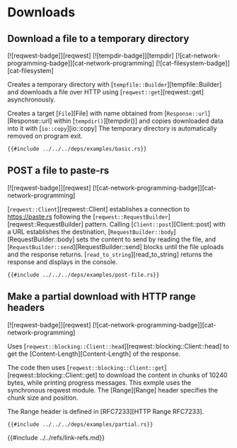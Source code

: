 # Downloads

## Download a file to a temporary directory

[![reqwest-badge]][reqwest] [![tempdir-badge]][tempdir] [![cat-network-programming-badge]][cat-network-programming] [![cat-filesystem-badge]][cat-filesystem]

Creates a temporary directory with [`tempfile::Builder`][tempfile::Builder] and downloads
a file over HTTP using [`reqwest::get`][reqwest::get] asynchronously.

Creates a target [`File`][File] with name obtained from [`Response::url`][Response::url] within
[`tempdir()`][tempdir()] and copies downloaded data into it with [`io::copy`][io::copy]
The temporary directory is automatically removed on program exit.

```rust,editable,no_run
{{#include ../../../deps/examples/basic.rs}}
```

## POST a file to paste-rs

[![reqwest-badge]][reqwest] [![cat-network-programming-badge]][cat-network-programming]

[`reqwest::Client`][reqwest::Client] establishes a connection to <https://paste.rs>
following the [`reqwest::RequestBuilder`][reqwest::RequestBuilder] pattern.  Calling [`Client::post`][Client::post]
with a URL establishes the destination, [`RequestBuilder::body`][RequestBuilder::body] sets the
content to send by reading the file, and [`RequestBuilder::send`][RequestBuilder::send] blocks until
the file uploads and the response returns.  [`read_to_string`][read_to_string] returns the
response and displays in the console.

```rust,editable,no_run
{{#include ../../../deps/examples/post-file.rs}}
```

## Make a partial download with HTTP range headers

[![reqwest-badge]][reqwest] [![cat-network-programming-badge]][cat-network-programming]

Uses [`reqwest::blocking::Client::head`][reqwest::blocking::Client::head] to get the [Content-Length][Content-Length] of the response.

The code then uses [`reqwest::blocking::Client::get`][reqwest::blocking::Client::get] to download the content in
chunks of 10240 bytes, while printing progress messages. This exmple uses the synchronous
reqwest module.  The [Range][Range] header specifies the chunk size and position.

The Range header is defined in [RFC7233][HTTP Range RFC7233].

```rust,editable,no_run
{{#include ../../../deps/examples/partial.rs}}
```

{{#include ../../refs/link-refs.md}}
